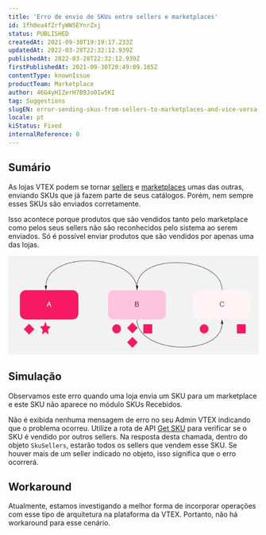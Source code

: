 ```yaml
---
title: 'Erro de envio de SKUs entre sellers e marketplaces'
id: 1fh0ea4fZrfyWW5EYnrZxj
status: PUBLISHED
createdAt: 2021-09-30T19:19:17.233Z
updatedAt: 2022-03-28T22:32:12.939Z
publishedAt: 2022-03-28T22:32:12.939Z
firstPublishedAt: 2021-09-30T20:49:09.165Z
contentType: knownIssue
productTeam: Marketplace
author: 46G4yHIZerH7B9Jo0Iw5KI
tag: Suggestions
slugEN: error-sending-skus-from-sellers-to-marketplaces-and-vice-versa
locale: pt
kiStatus: Fixed
internalReference: 0
---
```


## Sumário

As lojas VTEX podem se tornar [sellers](https://help.vtex.com/pt/tutorial/estrategias-de-marketplace-na-vtex--tutorials_402?&utm_source=autocomplete#sendo-seller-vtex) e [marketplaces](https://help.vtex.com/pt/tutorial/estrategias-de-marketplace-na-vtex--tutorials_402?&utm_source=autocomplete#ser-um-marketplace-vtex) umas das outras, enviando SKUs que já fazem parte de seus catálogos. Porém, nem sempre esses SKUs são enviados corretamente. 

Isso acontece porque produtos que são vendidos tanto pelo marketplace como pelos seus sellers não são reconhecidos pelo sistema ao serem enviados. Só é possível enviar produtos que são vendidos por apenas uma das lojas.

![arquitetura circular](https://raw.githubusercontent.com/vtexdocs/known-issues/refs/heads/main/docs/pt/known-issues/Marketplace/erro-de-envio-de-skus-entre-sellers-e-marketplaces_1.JPG)

## Simulação

Observamos este erro quando uma loja envia um SKU para um marketplace e este SKU não aparece no módulo SKUs Recebidos. 

Não é exibida nenhuma mensagem de erro no seu Admin VTEX  indicando que o problema ocorreu.  Utilize a rota de API [Get SKU](https://developers.vtex.com/vtex-rest-api/reference/catalog-api-sku#catalog-api-get-sku) para verificar se o SKU é vendido por outros sellers. Na resposta desta chamada, dentro do objeto `SkuSellers`, estarão todos os sellers que vendem esse SKU. Se houver mais de um seller indicado no objeto, isso significa que o erro ocorrerá.


## Workaround

Atualmente, estamos investigando a melhor forma de incorporar operações com esse tipo de arquitetura na plataforma da VTEX. Portanto, não há workaround para esse cenário. 

